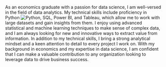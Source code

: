 As an economics graduate with a passion for data science, I am well-versed in the field of data analytics. My technical skills include proficiency in  Python	![Python](https://img.shields.io/badge/python-3670A0?style=for-the-badge&logo=python&logoColor=ffdd54), SQL, Power BI, and Tableau, which allow me to work with large datasets and gain insights from them. I enjoy using advanced statistical and machine learning techniques to make sense of complex data, and I am always looking for new and innovative ways to extract value from information. In addition to my technical skills, I bring a strong analytical mindset and a keen attention to detail to every project I work on. With my background in economics and my expertise in data science, I am confident that I can make a valuable contribution to any organization looking to leverage data to drive business success.


